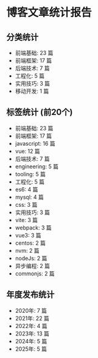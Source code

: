 
# 博客文章统计报告

## 分类统计
- 前端基础: 23 篇
- 前端框架: 17 篇
- 后端技术: 7 篇
- 工程化: 5 篇
- 实用技巧: 3 篇
- 移动开发: 1 篇

## 标签统计 (前20个)
- 前端基础: 23 篇
- 前端框架: 17 篇
- javascript: 16 篇
- vue: 12 篇
- 后端技术: 7 篇
- engineering: 5 篇
- tooling: 5 篇
- 工程化: 5 篇
- es6: 4 篇
- mysql: 4 篇
- css: 3 篇
- 实用技巧: 3 篇
- vite: 3 篇
- webpack: 3 篇
- vue3: 3 篇
- centos: 2 篇
- nvm: 2 篇
- nodeJs: 2 篇
- 异步编程: 2 篇
- commonjs: 2 篇

## 年度发布统计
- 2020年: 7 篇
- 2021年: 22 篇
- 2022年: 4 篇
- 2023年: 13 篇
- 2024年: 5 篇
- 2025年: 5 篇

